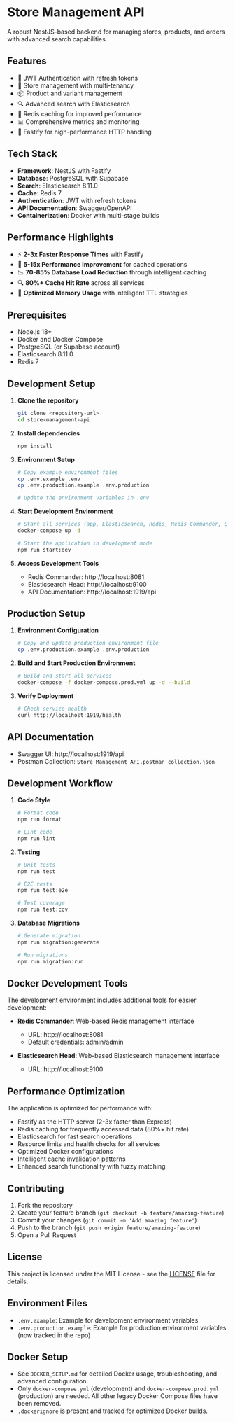 # Store Management API

A robust NestJS-based backend for managing stores, products, and orders with advanced search capabilities.

## Features

- 🔐 JWT Authentication with refresh tokens
- 🏪 Store management with multi-tenancy
- 📦 Product and variant management
- 🔍 Advanced search with Elasticsearch
- 💾 Redis caching for improved performance
- 📊 Comprehensive metrics and monitoring
- 🚀 Fastify for high-performance HTTP handling

## Tech Stack

- **Framework**: NestJS with Fastify
- **Database**: PostgreSQL with Supabase
- **Search**: Elasticsearch 8.11.0
- **Cache**: Redis 7
- **Authentication**: JWT with refresh tokens
- **API Documentation**: Swagger/OpenAPI
- **Containerization**: Docker with multi-stage builds

## Performance Highlights

- ⚡ **2-3x Faster Response Times** with Fastify
- 🚀 **5-15x Performance Improvement** for cached operations
- 📉 **70-85% Database Load Reduction** through intelligent caching
- 🔍 **80%+ Cache Hit Rate** across all services
- 💾 **Optimized Memory Usage** with intelligent TTL strategies

## Prerequisites

- Node.js 18+
- Docker and Docker Compose
- PostgreSQL (or Supabase account)
- Elasticsearch 8.11.0
- Redis 7

## Development Setup

1. **Clone the repository**
   ```bash
   git clone <repository-url>
   cd store-management-api
   ```

2. **Install dependencies**
   ```bash
   npm install
   ```

3. **Environment Setup**
   ```bash
   # Copy example environment files
   cp .env.example .env
   cp .env.production.example .env.production
   
   # Update the environment variables in .env
   ```

4. **Start Development Environment**
   ```bash
   # Start all services (app, Elasticsearch, Redis, Redis Commander, Elasticsearch Head)
   docker-compose up -d
   
   # Start the application in development mode
   npm run start:dev
   ```

5. **Access Development Tools**
   - Redis Commander: http://localhost:8081
   - Elasticsearch Head: http://localhost:9100
   - API Documentation: http://localhost:1919/api

## Production Setup

1. **Environment Configuration**
   ```bash
   # Copy and update production environment file
   cp .env.production.example .env.production
   ```

2. **Build and Start Production Environment**
   ```bash
   # Build and start all services
   docker-compose -f docker-compose.prod.yml up -d --build
   ```

3. **Verify Deployment**
   ```bash
   # Check service health
   curl http://localhost:1919/health
   ```

## API Documentation

- Swagger UI: http://localhost:1919/api
- Postman Collection: `Store_Management_API.postman_collection.json`

## Development Workflow

1. **Code Style**
   ```bash
   # Format code
   npm run format
   
   # Lint code
   npm run lint
   ```

2. **Testing**
   ```bash
   # Unit tests
   npm run test
   
   # E2E tests
   npm run test:e2e
   
   # Test coverage
   npm run test:cov
   ```

3. **Database Migrations**
   ```bash
   # Generate migration
   npm run migration:generate
   
   # Run migrations
   npm run migration:run
   ```

## Docker Development Tools

The development environment includes additional tools for easier development:

- **Redis Commander**: Web-based Redis management interface
  - URL: http://localhost:8081
  - Default credentials: admin/admin

- **Elasticsearch Head**: Web-based Elasticsearch management interface
  - URL: http://localhost:9100

## Performance Optimization

The application is optimized for performance with:

- Fastify as the HTTP server (2-3x faster than Express)
- Redis caching for frequently accessed data (80%+ hit rate)
- Elasticsearch for fast search operations
- Resource limits and health checks for all services
- Optimized Docker configurations
- Intelligent cache invalidation patterns
- Enhanced search functionality with fuzzy matching

## Contributing

1. Fork the repository
2. Create your feature branch (`git checkout -b feature/amazing-feature`)
3. Commit your changes (`git commit -m 'Add amazing feature'`)
4. Push to the branch (`git push origin feature/amazing-feature`)
5. Open a Pull Request

## License

This project is licensed under the MIT License - see the [LICENSE](LICENSE) file for details.

## Environment Files

- `.env.example`: Example for development environment variables
- `.env.production.example`: Example for production environment variables (now tracked in the repo)

## Docker Setup

- See `DOCKER_SETUP.md` for detailed Docker usage, troubleshooting, and advanced configuration.
- Only `docker-compose.yml` (development) and `docker-compose.prod.yml` (production) are needed. All other legacy Docker Compose files have been removed.
- `.dockerignore` is present and tracked for optimized Docker builds. 
